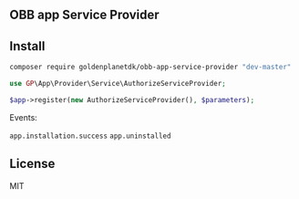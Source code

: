 OBB app Service Provider
---------------------------------------

Install
-------
```bash
composer require goldenplanetdk/obb-app-service-provider "dev-master"
```

```php
use GP\App\Provider\Service\AuthorizeServiceProvider;

$app->register(new AuthorizeServiceProvider(), $parameters);
```

Events:

`app.installation.success`
`app.uninstalled`

License
-------
MIT
